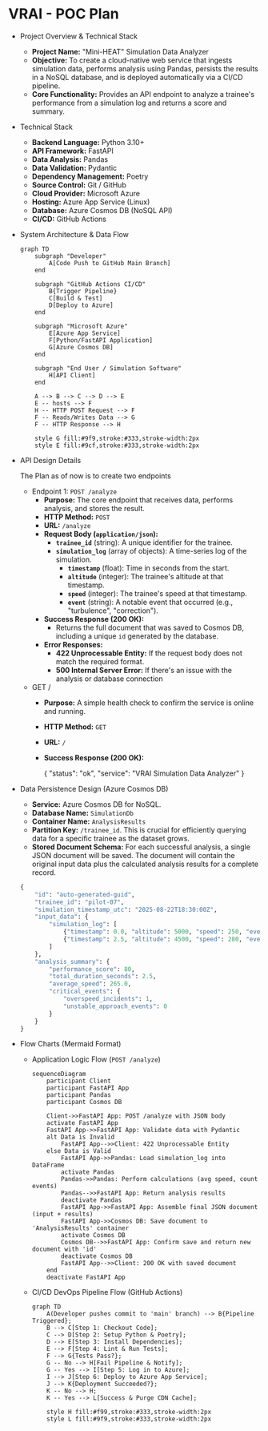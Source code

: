 # VRAI - POC Plan

- Project Overview & Technical Stack
    - **Project Name:** "Mini-HEAT" Simulation Data Analyzer
    - **Objective:** To create a cloud-native web service that ingests simulation data, performs analysis using Pandas, persists the results in a NoSQL database, and is deployed automatically via a CI/CD pipeline.
    - **Core Functionality:** Provides an API endpoint to analyze a trainee's performance from a simulation log and returns a score and summary.
    
- Technical Stack
    - **Backend Language:** Python 3.10+
    - **API Framework:** FastAPI
    - **Data Analysis:** Pandas
    - **Data Validation:** Pydantic
    - **Dependency Management:** Poetry
    - **Source Control:** Git / GitHub
    - **Cloud Provider:** Microsoft Azure
    - **Hosting:** Azure App Service (Linux)
    - **Database:** Azure Cosmos DB (NoSQL API)
    - **CI/CD:** GitHub Actions
- System Architecture & Data Flow
    
    ```mermaid
    graph TD
        subgraph "Developer"
            A[Code Push to GitHub Main Branch]
        end
    
        subgraph "GitHub Actions CI/CD"
            B{Trigger Pipeline}
            C[Build & Test]
            D[Deploy to Azure]
        end
    
        subgraph "Microsoft Azure"
            E[Azure App Service]
            F[Python/FastAPI Application]
            G[Azure Cosmos DB]
        end
    
        subgraph "End User / Simulation Software"
            H[API Client]
        end
    
        A --> B --> C --> D --> E
        E -- hosts --> F
        H -- HTTP POST Request --> F
        F -- Reads/Writes Data --> G
        F -- HTTP Response --> H
    
        style G fill:#9f9,stroke:#333,stroke-width:2px
        style E fill:#9cf,stroke:#333,stroke-width:2px
    ```
    
- API Design Details
    
    The Plan as of now is to create two endpoints
    
    - Endpoint 1: `POST /analyze`
        - **Purpose:** The core endpoint that receives data, performs analysis, and stores the result.
        - **HTTP Method:** `POST`
        - **URL:** `/analyze`
        - **Request Body (`application/json`):**
            - **`trainee_id`** (string): A unique identifier for the trainee.
            - **`simulation_log`** (array of objects): A time-series log of the simulation.
                - **`timestamp`** (float): Time in seconds from the start.
                - **`altitude`** (integer): The trainee's altitude at that timestamp.
                - **`speed`** (integer): The trainee's speed at that timestamp.
                - **`event`** (string): A notable event that occurred (e.g., "turbulence", "correction").
        - **Success Response (200 OK):**
            - Returns the full document that was saved to Cosmos DB, including a unique `id` generated by the database.
        - **Error Responses:**
            - **422 Unprocessable Entity:** If the request body does not match the required format.
            - **500 Internal Server Error:** If there's an issue with the analysis or database connection
    - GET /
        - **Purpose:** A simple health check to confirm the service is online and running.
        - **HTTP Method:** `GET`
        - **URL:** `/`
        - **Success Response (200 OK):**
            
            {
            "status": "ok",
            "service": "VRAI Simulation Data Analyzer"
            }
            
- Data Persistence Design (Azure Cosmos DB)
    - **Service:** Azure Cosmos DB for NoSQL.
    - **Database Name:** `SimulationDb`
    - **Container Name:** `AnalysisResults`
    - **Partition Key:** `/trainee_id`. This is crucial for efficiently querying data for a specific trainee as the dataset grows.
    - **Stored Document Schema:** For each successful analysis, a single JSON document will be saved. The document will contain the original input data plus the calculated analysis results for a complete record.
    
    ```python
    {
        "id": "auto-generated-guid",
        "trainee_id": "pilot-07",
        "simulation_timestamp_utc": "2025-08-22T18:30:00Z",
        "input_data": {
            "simulation_log": [
                {"timestamp": 0.0, "altitude": 5000, "speed": 250, "event": "start"},
                {"timestamp": 2.5, "altitude": 4500, "speed": 280, "event": "turbulence"}
            ]
        },
        "analysis_summary": {
            "performance_score": 80,
            "total_duration_seconds": 2.5,
            "average_speed": 265.0,
            "critical_events": {
                "overspeed_incidents": 1,
                "unstable_approach_events": 0
            }
        }
    }
    ```
    
- Flow Charts (Mermaid Format)
    - Application Logic Flow (`POST /analyze`)
        
        ```mermaid
        sequenceDiagram
            participant Client
            participant FastAPI App
            participant Pandas
            participant Cosmos DB
        
            Client->>FastAPI App: POST /analyze with JSON body
            activate FastAPI App
            FastAPI App->>FastAPI App: Validate data with Pydantic
            alt Data is Invalid
                FastAPI App-->>Client: 422 Unprocessable Entity
            else Data is Valid
                FastAPI App->>Pandas: Load simulation_log into DataFrame
                activate Pandas
                Pandas->>Pandas: Perform calculations (avg speed, count events)
                Pandas-->>FastAPI App: Return analysis results
                deactivate Pandas
                FastAPI App->>FastAPI App: Assemble final JSON document (input + results)
                FastAPI App->>Cosmos DB: Save document to 'AnalysisResults' container
                activate Cosmos DB
                Cosmos DB-->>FastAPI App: Confirm save and return new document with 'id'
                deactivate Cosmos DB
                FastAPI App-->>Client: 200 OK with saved document
            end
            deactivate FastAPI App
        ```
        
    - CI/CD DevOps Pipeline Flow (GitHub Actions)
        
        ```mermaid
        graph TD
            A(Developer pushes commit to 'main' branch) --> B{Pipeline Triggered};
            B --> C[Step 1: Checkout Code];
            C --> D[Step 2: Setup Python & Poetry];
            D --> E[Step 3: Install Dependencies];
            E --> F[Step 4: Lint & Run Tests];
            F --> G{Tests Pass?};
            G -- No --> H[Fail Pipeline & Notify];
            G -- Yes --> I[Step 5: Log in to Azure];
            I --> J[Step 6: Deploy to Azure App Service];
            J --> K{Deployment Succeeded?};
            K -- No --> H;
            K -- Yes --> L[Success & Purge CDN Cache];
        
            style H fill:#f99,stroke:#333,stroke-width:2px
            style L fill:#9f9,stroke:#333,stroke-width:2px
        ```